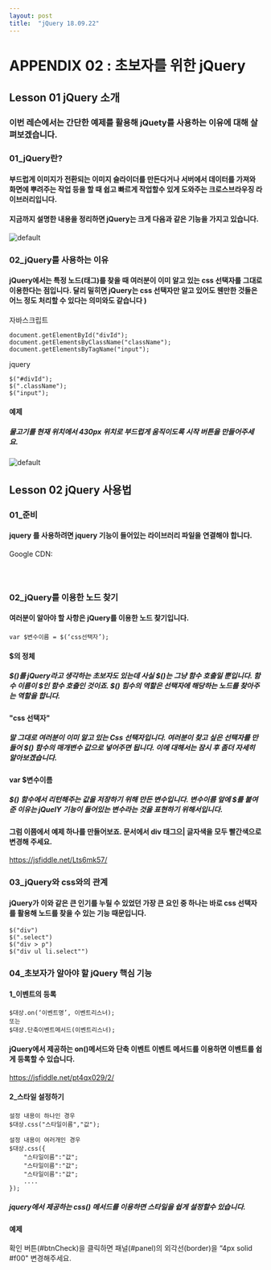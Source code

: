 ```yaml
---
layout: post
title:  "jQuery 18.09.22"
---
```


APPENDIX 02 : 초보자를 위한 jQuery 
=============

Lesson 01 jQuery 소개 
-------------

### 이번 레슨에서는 간단한 예제를 활용해 jQuety를 사용하는 이유에 대해 살펴보겠습니다. 

### 01_jQuery란? 

####  부드럽게 이미지가 전환되는 이미지 슬라이더를 만든다거나 서버에서 데이터를 가져와 화면에 뿌려주는 작업 등을 할 때 쉽고 빠르게 작업할수 있게 도와주는 크로스브라우징 라이브러리입니다.

#### 지금까지 설명한 내용을 정리하면 jQuery는 크게 다음과 같은 기능을 가지고 있습니다. 
![default](https://user-images.githubusercontent.com/42795906/45803883-ac635300-bcf5-11e8-9113-c7255c1ff54b.jpg)


### 02_jQuery를 사용하는 이유

#### jQuery에서는 특정 노드(태그)를 찾을 때 여러분이 이미 알고 있는 css 선택자를 그대로 이용한다는 점입니다. 달리 밀히면 jQuery는 css 선택자만 알고 있어도 웬만한 것들은 어느 정도 처리할 수 있다는 의미와도 같습니다 )

자바스크립트
<pre><code>document.getElementById("divId");
document.getElementsByClassName("className");
document.getElementsByTagName("input");</code></pre>

jquery
<pre><code>$("#divId");
$(".className");
$("input");</code></pre>

#### 예제

#####  물고기를 현재 위치에서 430px 위치로 부드럽게 움직이도록 시작 버튼을 만들어주세요.
![default](https://user-images.githubusercontent.com/42795906/45804493-3a8c0900-bcf7-11e8-8609-724cc82ae579.jpg)


Lesson 02 jQuery 사용법
-------------

### 01_준비

#### jquery 를 사용하려면 jquery 기능이 들어있는 라이브러리 파일을 연결해야 합니다.

Google CDN:
<pre><code><script src="https://ajax.googleapis.com/ajax/libs/jquery/3.3.1/jquery.min.js"></script>
<script>
$(document).ready(function(){
    
});
</script></code></pre>

### 02_jQuery를 이용한 노드 찾기 

####  여러분이 알아야 할 사항은 jQuery를 이용한 노드 찾기입니다. 

<pre><code>var $변수이름 = $(‘css선택자’);</code></pre>

#### $의 정체
##### $()를 jQuery라고 생각하는 초보자도 있는데 사실 $()는 그냥 함수 호출일 뿐입니다. 함수 이름이 $인 함수 호출인 것이죠. $() 힘수의 역할은 선택자에 해당하는 노드를 찾아주는 역할을 합니다.

#### "css 선택자"
##### 말 그대로 여러분이 이미 알고 있는 Css 선택자입니다. 여러분이 찾고 싶은 선택자를 만들어 $() 함수의 매개변수 값으로 넣어주면 됩니다. 이에 대해서는 잠시 후 좀더 자세히 알아보겠습니다. 

#### var $변수이름 
##### $() 함수에서 리턴해주는 값을 저장하기 위해 만든 변수입니다. 변수이름 앞에 $를 붙여준 이유는 jQuelY 기능이 들어있는 변수라는 것을 표현하기 위해서입니다. 

#### 그럼 이쯤에서 예제 하나를 만들어보죠.  문서에서 div 태그으| 글자색을 모두 빨간색으로 변경해 주세요. 
 
https://jsfiddle.net/Lts6mk57/

### 03_jQuery와 css와의 관계

####  jQuery가 이와 같은 큰 인기를 누릴 수 있었던 가장 큰 요인 중 하나는 바로 css 선택자를 활용해 노드를 찾을 수 있는 기능 때문입니다. 

<pre><code>$("div")
$(".select")
$("div > p")
$("div ul li.select"")</code></pre>

### 04_초보자가 알아야 할 jQuery 핵심 기능 

#### 1_이벤트의 등록

<pre><code>$대상.on(‘이벤트명’, 이벤트리스너);
또는
$대상.단축이벤트메서드(이벤트리스너);</code></pre>

#### jQuery에서 제공하는 on()메서드와 단축 이벤트 이벤트 메서드를 이용하면 이벤트를 쉽게 등록할 수 있습니다.

https://jsfiddle.net/pt4qx029/2/

#### 2_스타일 설정하기

<pre><code>설정 내용이 하나인 경우
$대상.css("스타일이름","값");

설정 내용이 여러개인 경우
$대상.css({
    "스타일이름":"값";
    "스타일이름":"값";
    "스타일이름":"값";
    ....
});</code></pre>

##### jquery에서 제공하는 css() 메서드를 이용하면 스타일을 쉽게 설정할수 있습니다.

#### 예제

확인 버튼(#btnCheck)을 클릭하면 패널(#panel)의 외각선(border)을 “4px solid #f00" 변경해주세요.



